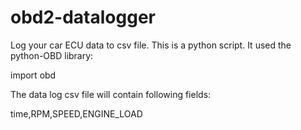 # obd2-datalogger
Log your car ECU data to csv file. This is a python script. It used the python-OBD library:

import obd

The data log csv file will contain following fields:

time,RPM,SPEED,ENGINE_LOAD
